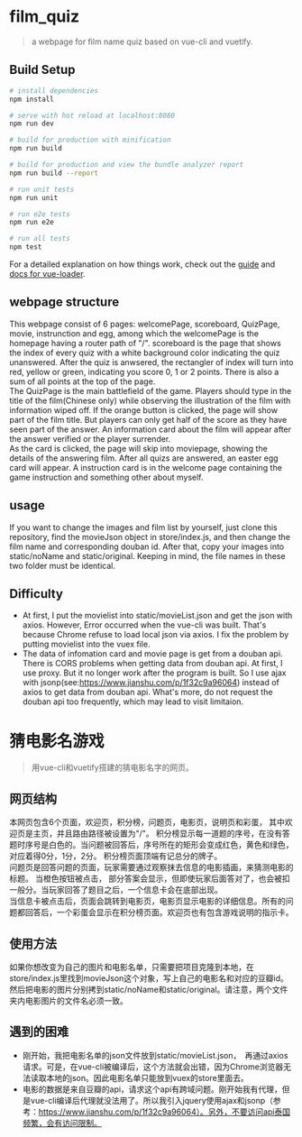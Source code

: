 # film_quiz

> a webpage for film name quiz based on vue-cli and vuetify.

## Build Setup

``` bash
# install dependencies
npm install

# serve with hot reload at localhost:8080
npm run dev

# build for production with minification
npm run build

# build for production and view the bundle analyzer report
npm run build --report

# run unit tests
npm run unit

# run e2e tests
npm run e2e

# run all tests
npm test
```

For a detailed explanation on how things work, check out the [guide](http://vuejs-templates.github.io/webpack/) and [docs for vue-loader](http://vuejs.github.io/vue-loader).

## webpage structure
This webpage consist of 6 pages: welcomePage, scoreboard, QuizPage, movie, instrunction and egg, among which the welcomePage is the homepage having a router path of "/". scoreboard is the page that shows the index of every quiz with a white background color indicating the quiz unanswered. After the quiz is anwsered, the rectangler of index will turn into red, yellow or green, indicating you score 0, 1 or 2 points. There is also a sum of all points at the top of the page. <br>The QuizPage is the main battlefield of the game. Players should type in the title of the film(Chinese only) while observing the illustration of the film with information wiped off. If the orange button is clicked, the page will show part of the film title. But players can only get half of the score as they have seen part of the answer. An information card about the film will appear after the answer verified or the player surrender.
<br>As the card is clicked, the page will skip into moviepage, showing the details of the answering film. After all quizs are answered, an easter egg card will appear. A instruction card is in the welcome page containing the game instruction and something other about myself.

## usage
If you want to change the images and film list by yourself, just clone this repository, find the movieJson object in store/index.js, and then change the film name and corresponding douban id. After that, copy your images into static/noName and static/original. Keeping in mind, the file names in these two folder must be identical.

## Difficulty
+ At first, I put the movielist into static/movieList.json and get the json with axios. However, Error occurred when the vue-cli was built. That's because Chrome refuse to load local json via axios. I fix the problem by putting movielist into the vuex file.
+ The data of infomation card and movie page is get from a douban api. There is CORS problems when getting data from douban api. At first, I use proxy. But it no longer work after the program is built. So I use ajax with jsonp(see:https://www.jianshu.com/p/1f32c9a96064) instead of axios to get data from douban api. What's more, do not request the douban api too frequently, which may lead to visit limitaion.

# 猜电影名游戏

> 用vue-cli和vuetify搭建的猜电影名字的网页。

## 网页结构
本网页包含6个页面，欢迎页，积分榜，问题页，电影页，说明页和彩蛋， 其中欢迎页是主页，并且路由路径被设置为"/"。 积分榜显示每一道题的序号，在没有答题时序号是白色的。当问题被回答后，序号所在的矩形会变成红色，黄色和绿色，对应着得0分，1分，2分。 积分榜页面顶端有记总分的牌子。<br>问题页是回答问题的页面，玩家需要通过观察抹去信息的电影插画，来猜测电影的标题。 当橙色按钮被点击， 部分答案会显示，但即使玩家后面答对了，也会被扣一般分。当玩家回答了题目之后，一个信息卡会在底部出现。<br>当信息卡被点击后，页面会跳转到电影页，电影页显示电影的详细信息。所有的问题都回答后，一个彩蛋会显示在积分榜页面。欢迎页也有包含游戏说明的指示卡。

## 使用方法
如果你想改变为自己的图片和电影名单，只需要把项目克隆到本地，在store/index.js里找到movieJson这个对象，写上自己的电影名和对应的豆瓣id。然后把电影的图片分别拷到static/noName和static/original。请注意，两个文件夹内电影图片的文件名必须一致。

## 遇到的困难
+ 刚开始，我把电影名单的json文件放到static/movieList.json，　再通过axios请求。可是，在vue-cli被编译后，这个方法就会出错，因为Chrome浏览器无法读取本地的json。因此电影名单只能放到vuex的store里面去。
+ 电影的数据是来自豆瓣的api，请求这个api有跨域问题。刚开始我有代理，但是vue-cli编译后代理就没法用了。所以我引入jquery使用ajax和jsonp（参考：https://www.jianshu.com/p/1f32c9a96064）。另外，不要访问api泰国频繁，会有访问限制。
